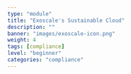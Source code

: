 ```yaml
---
type: "module"
title: "Exoscale's Sustainable Cloud"
description: ""
banner: "images/exoscale-icon.png"
weight: 4
tags: [compliance]
level: "beginner"
categories: "compliance"
---
```

